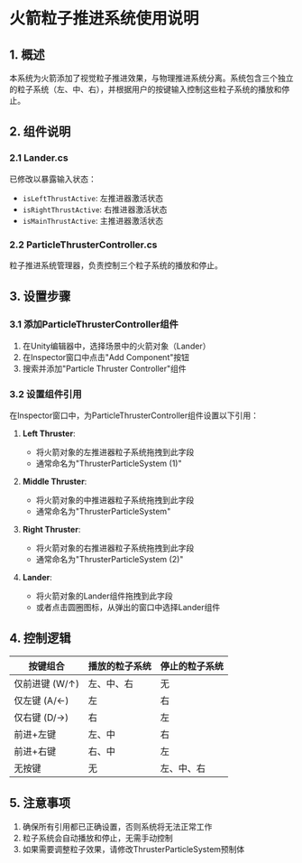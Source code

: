 # 火箭粒子推进系统使用说明

## 1. 概述

本系统为火箭添加了视觉粒子推进效果，与物理推进系统分离。系统包含三个独立的粒子系统（左、中、右），并根据用户的按键输入控制这些粒子系统的播放和停止。

## 2. 组件说明

### 2.1 Lander.cs
已修改以暴露输入状态：
- `isLeftThrustActive`: 左推进器激活状态
- `isRightThrustActive`: 右推进器激活状态
- `isMainThrustActive`: 主推进器激活状态

### 2.2 ParticleThrusterController.cs
粒子推进系统管理器，负责控制三个粒子系统的播放和停止。

## 3. 设置步骤

### 3.1 添加ParticleThrusterController组件
1. 在Unity编辑器中，选择场景中的火箭对象（Lander）
2. 在Inspector窗口中点击"Add Component"按钮
3. 搜索并添加"Particle Thruster Controller"组件

### 3.2 设置组件引用
在Inspector窗口中，为ParticleThrusterController组件设置以下引用：

1. **Left Thruster**: 
   - 将火箭对象的左推进器粒子系统拖拽到此字段
   - 通常命名为"ThrusterParticleSystem (1)"

2. **Middle Thruster**: 
   - 将火箭对象的中推进器粒子系统拖拽到此字段
   - 通常命名为"ThrusterParticleSystem"

3. **Right Thruster**: 
   - 将火箭对象的右推进器粒子系统拖拽到此字段
   - 通常命名为"ThrusterParticleSystem (2)"

4. **Lander**: 
   - 将火箭对象的Lander组件拖拽到此字段
   - 或者点击圆圈图标，从弹出的窗口中选择Lander组件

## 4. 控制逻辑

| 按键组合 | 播放的粒子系统 | 停止的粒子系统 |
|---------|---------------|---------------|
| 仅前进键 (W/↑) | 左、中、右 | 无 |
| 仅左键 (A/←) | 左 | 右 |
| 仅右键 (D/→) | 右 | 左 |
| 前进+左键 | 左、中 | 右 |
| 前进+右键 | 右、中 | 左 |
| 无按键 | 无 | 左、中、右 |

## 5. 注意事项

1. 确保所有引用都已正确设置，否则系统将无法正常工作
2. 粒子系统会自动播放和停止，无需手动控制
3. 如果需要调整粒子效果，请修改ThrusterParticleSystem预制体